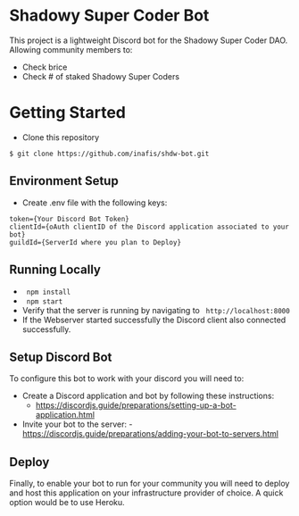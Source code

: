 # Shadowy Super Coder Bot

This project is a lightweight Discord bot for the Shadowy Super Coder DAO. Allowing community members to:
- Check brice
- Check # of staked Shadowy Super Coders


# Getting Started

- Clone this repository
 ```
 $ git clone https://github.com/inafis/shdw-bot.git
 ```

## Environment Setup

- Create .env file with the following keys:
```
token={Your Discord Bot Token}
clientId={oAuth clientID of the Discord application associated to your bot}
guildId={ServerId where you plan to Deploy}
```

## Running Locally

- ``` npm install```
- ``` npm start```
- Verify that the server is running by navigating to ``` http://localhost:8000```
- If the Webserver started successfully the Discord client also connected successfully.  

## Setup Discord Bot

To configure this bot to work with your discord you will need to:
- Create a Discord application and bot by following these instructions: 
	- https://discordjs.guide/preparations/setting-up-a-bot-application.html
- Invite your bot to the server:
	-https://discordjs.guide/preparations/adding-your-bot-to-servers.html 

## Deploy

Finally, to enable your bot to run for your community you will need to deploy and host this application on your infrastructure provider of choice. A quick option would be to use Heroku. 



